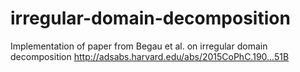 # irregular-domain-decomposition
Implementation of paper from Begau et al. on irregular domain decomposition http://adsabs.harvard.edu/abs/2015CoPhC.190...51B
